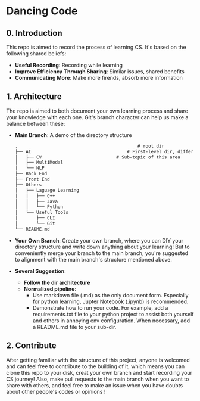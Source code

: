 # Dancing Code 

## 0. Introduction

This repo is aimed to record the process of learning CS. It's based on the following  shared beliefs:

- **Useful Recording**: Recording while learning
- **Improve Efficiency Through Sharing**: Similar issues, shared benefits 
- **Communicating More**: Make more firends, absorb more information



## 1. Architecture

The repo is aimed to both document your own learning process and share your knowledge with each one. Git's branch character can help us make a balance between these:

- **Main Branch**: A demo of the directory structure

  ```txt
  . 											# root dir
  ├── AI									# First-level dir, different areas of CS
  │   ├── CV							# Sub-topic of this area
  │   ├── MultiModal
  │   └── NLP
  ├── Back End
  ├── Front End
  ├── Others
  │   ├── Laguage Learning
  │   │   ├── C++
  │   │   ├── Java
  │   │   └── Python
  │   └── Useful Tools
  │       ├── CLI
  │       └── Git
  └── README.md
  ```

  

- **Your Own Branch**: Create your own branch, where you can DIY your directory  structure and write down anything about your learning! But to conveniently merge your branch to the main branch, you're suggested to alignment with the main branch's structure mentioned above.

- **Several Suggestion**:
  - **Follow the dir architecture**
  - **Normalized pipeline**:
    - Use markdown file (.md) as the only document form. Especially for python learning, Jupter Notebook (.ipynb) is recommended.
    - Demonstrate how to run your code. For example, add a requirements.txt file to your python project to assist  both yourself and others in annoying env configuration. When necessary, add a README.md file to your sub-dir.



## 2. Contribute

After getting familiar with the structure of this project, anyone is welcomed and can feel free to contribute to the building of it, which means you can clone this repo to your disk, creat your own branch and start recording your CS journey! Also, make pull requests to the main branch when you want to share with others, and feel free to make an issue when you have doubts about other people's codes or opinions !